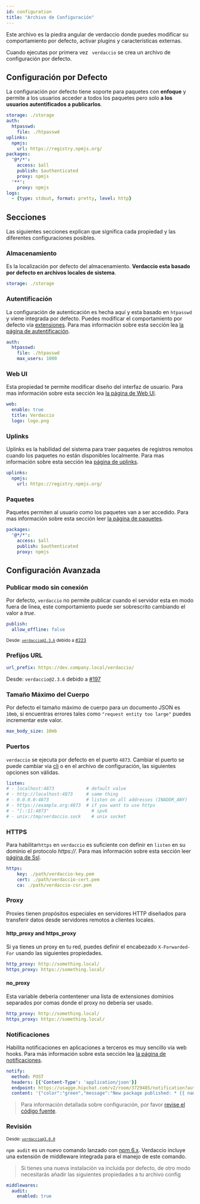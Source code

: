 ```yaml
---
id: configuration
title: "Archivo de Configuración"
---
```

Este archivo es la piedra angular de verdaccio donde puedes modificar su comportamiento por defecto, activar plugins y características externas.

Cuando ejecutas por primera vez ` verdaccio` se crea un archivo de configuración por defecto.

## Configuración por Defecto

La configuración por defecto tiene soporte para paquetes con **enfoque** y permite a los usuarios acceder a todos los paquetes pero solo **a los usuarios autentificados a publicarlos**.

```yaml
storage: ./storage
auth:
  htpasswd:
    file: ./htpasswd
uplinks:
  npmjs:
    url: https://registry.npmjs.org/
packages:
  '@*/*':
    access: $all
    publish: $authenticated
    proxy: npmjs
  '**':
    proxy: npmjs
logs:
  - {type: stdout, format: pretty, level: http}
```

## Secciones

Las siguientes secciones explican que significa cada propiedad y las diferentes configuraciones posibles.

### Almacenamiento

Es la localización por defecto del almacenamiento. **Verdaccio esta basado por defecto en archivos locales de sistema**.

```yaml
storage: ./storage
```

### Autentificación

La configuración de autenticación es hecha aquí y esta basado en `htpasswd` y viene integrada por defecto. Puedes modificar el comportamiento por defecto vía [extensiones](plugins.md). Para mas información sobre esta sección lea [la página de autentificación](auth.md).

```yaml
auth:
  htpasswd:
    file: ./htpasswd
    max_users: 1000
```

### Web UI

Esta propiedad te permite modificar diseño del interfaz de usuario. Para mas información sobre esta sección lea [la página de Web UI](web.md).

```yaml
web:
  enable: true
  title: Verdaccio
  logo: logo.png
```

### Uplinks

Uplinks es la habilidad del sistema para traer paquetes de registros remotos cuando los paquetes no están disponibles localmente. Para mas información sobre esta sección lea [página de uplinks](uplinks.md).

```yaml
uplinks:
  npmjs:
    url: https://registry.npmjs.org/
```

### Paquetes

Paquetes permiten al usuario como los paquetes van a ser accedido. Para mas información sobre esta sección leer [la página de paquetes](packages.md).

```yaml
packages:
  '@*/*':
    access: $all
    publish: $authenticated
    proxy: npmjs
```

## Configuración Avanzada

### Publicar modo sin conexión

Por defecto, `verdaccio` no permite publicar cuando el servidor esta en modo fuera de linea, este comportamiento puede ser sobrescrito cambiando el valor a *true*.

```yaml
publish:
  allow_offline: false
```

<small>Desde: <code>verdaccio@2.3.6</code> debido a <a href="https://github.com/verdaccio/verdaccio/pull/223">#223</a></small>

### Prefijos URL

```yaml
url_prefix: https://dev.company.local/verdaccio/
```

Desde: `verdaccio@2.3.6` debido a [#197](https://github.com/verdaccio/verdaccio/pull/197)

### Tamaño Máximo del Cuerpo

Por defecto el tamaño máximo de cuerpo para un documento JSON es `10mb`, si encuentras errores tales como `"request entity too large"` puedes incrementar este valor.

```yaml
max_body_size: 10mb
```

### Puertos

`verdaccio` se ejecuta por defecto en el puerto `4873`. Cambiar el puerto se puede cambiar via [cli](cli.md) o en el archivo de configuración, las siguientes opciones son válidas.

```yaml
listen:
# - localhost:4873            # default value
# - http://localhost:4873     # same thing
# - 0.0.0.0:4873              # listen on all addresses (INADDR_ANY)
# - https://example.org:4873  # if you want to use https
# - "[::1]:4873"                # ipv6
# - unix:/tmp/verdaccio.sock    # unix socket
```

### HTTPS

Para habilitar`https` en `verdaccio` es suficiente con definir en `listen` en su dominio el protocolo *https://*. Para mas información sobre esta sección leer [página de Ssl](ssl.md).

```yaml
https:
    key: ./path/verdaccio-key.pem
    cert: ./path/verdaccio-cert.pem
    ca: ./path/verdaccio-csr.pem
```

### Proxy

Proxies tienen propósitos especiales en servidores HTTP diseñados para transferir datos desde servidores remotos a clientes locales.

#### http_proxy and https_proxy

Si ya tienes un proxy en tu red, puedes definir el encabezado `X-Forwarded-For` usando las siguientes propiedades.

```yaml
http_proxy: http://something.local/
https_proxy: https://something.local/
```

#### no_proxy

Esta variable debería contentener una lista de extensiones domínios separados por comas donde el proxy no debería ser usado.

```yaml
http_proxy: http://something.local/
https_proxy: https://something.local/
```

### Notificaciones

Habilita notificaciones en aplicaciones a terceros es muy sencillo via web hooks. Para más información sobre esta sección lea [la página de notificaciones](notifications.md).

```yaml
notify:
  method: POST
  headers: [{'Content-Type': 'application/json'}]
  endpoint: https://usagge.hipchat.com/v2/room/3729485/notification?auth_token=mySecretToken
  content: '{"color":"green","message":"New package published: * {{ name }}*","notify":true,"message_format":"text"}'
```

> Para información detallada sobre configuración, por favor [revise el código fuente](https://github.com/verdaccio/verdaccio/tree/master/conf).

### Revisión

<small>Desde: <code>verdaccio@3.0.0</code></small>

`npm audit` es un nuevo comando lanzado con [npm 6.x](https://github.com/npm/npm/releases/tag/v6.1.0). Verdaccio incluye una extensión de middleware integrada para el manejo de este comando.

> Si tienes una nueva instalación va incluida por defecto, de otro modo necesitarás añadir las siguientes propiedades a tu archivo config

```yaml
middlewares:
  audit:
    enabled: true
```